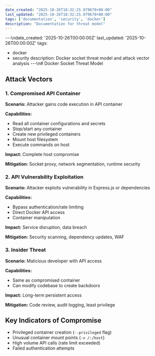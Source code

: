 ```yaml
---
date_created: "2025-10-26T18:32:25.979678+00:00"
last_updated: "2025-10-26T18:32:25.979678+00:00"
tags: ['documentation', 'security', 'docker']
description: "Documentation for threat model"
---
```


---\ndate_created: '2025-10-26T00:00:00Z'
last_updated: '2025-10-26T00:00:00Z'
tags:
- docker
- security
description: Docker socket threat model and attack vector analysis
---\n# Docker Socket Threat Model

## Attack Vectors

### 1. Compromised API Container

**Scenario:** Attacker gains code execution in API container

**Capabilities:**
- Read all container configurations and secrets
- Stop/start any container
- Create new privileged containers
- Mount host filesystem
- Execute commands on host

**Impact:** Complete host compromise

**Mitigation:** Socket proxy, network segmentation, runtime security

### 2. API Vulnerability Exploitation

**Scenario:** Attacker exploits vulnerability in Express.js or dependencies

**Capabilities:**
- Bypass authentication/rate limiting
- Direct Docker API access
- Container manipulation

**Impact:** Service disruption, data breach

**Mitigation:** Security scanning, dependency updates, WAF

### 3. Insider Threat

**Scenario:** Malicious developer with API access

**Capabilities:**
- Same as compromised container
- Can modify codebase to create backdoors

**Impact:** Long-term persistent access

**Mitigation:** Code review, audit logging, least privilege

## Key Indicators of Compromise

- Privileged container creation (`--privileged` flag)
- Unusual container mount points (`-v /:/host`)
- High volume API calls (rate limit exceeded)
- Failed authentication attempts
